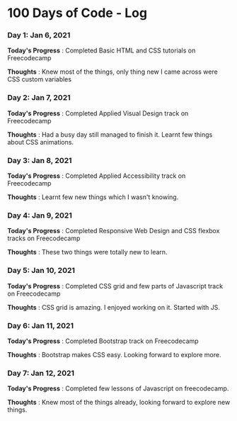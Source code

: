 #  100 Days of Code - Log

### Day 1: Jan 6, 2021

**Today's Progress** : Completed Basic HTML and CSS tutorials on Freecodecamp

**Thoughts** : Knew most of the things, only thing new I came across were CSS custom variables

### Day 2: Jan 7, 2021

**Today's Progress** : Completed Applied Visual Design track on Freecodecamp

**Thoughts** : Had a busy day still managed to finish it. Learnt few things about CSS animations.

### Day 3: Jan 8, 2021

**Today's Progress** : Completed Applied Accessibility track on Freecodecamp

**Thoughts** : Learnt few new things which I wasn't knowing.

### Day 4: Jan 9, 2021

**Today's Progress** : Completed Responsive Web Design and CSS flexbox tracks on Freecodecamp

**Thoughts** : These two things were totally new to learn.

### Day 5: Jan 10, 2021

**Today's Progress** : Completed CSS grid and few parts of Javascript track on Freecodecamp

**Thoughts** : CSS grid is amazing. I enjoyed working on it. Started with JS.

### Day 6: Jan 11, 2021

**Today's Progress** : Completed Bootstrap track on Freecodecamp

**Thoughts** : Bootstrap makes CSS easy. Looking forward to explore more.  

### Day 7: Jan 12, 2021

**Today's Progress** : Completed few lessons of Javascript on freecodecamp.

**Thoughts** : Knew most of the things already, looking forward to explore new things.
